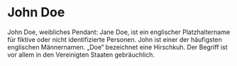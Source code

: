 # John Doe

John Doe, weibliches Pendant: Jane Doe, ist ein englischer Platzhaltername für fiktive oder nicht identifizierte Personen. John ist einer der häufigsten englischen Männernamen. „Doe“ bezeichnet eine Hirschkuh. Der Begriff ist vor allem in den Vereinigten Staaten gebräuchlich. 
